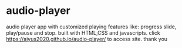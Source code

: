 # audio-player
audio player app with customized playing features like: progress slide, play/pause and stop.
built with HTML,CSS and javascripts.
click https://aiyus2020.github.io/audio-player/ to access site.
thank you
